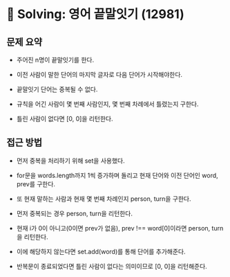 # 📝 Solving: 영어 끝말잇기 (12981)

## 문제 요약
- 주어진 n명이 끝말잇기를 한다.
- 이전 사람이 말한 단어의 마지막 글자로 다음 단어가 시작해야한다.
- 끝말잇기 단어는 중복될 수 없다.

- 규칙을 어긴 사람이 몇 번째 사람인지, 몇 번째 차례에서 틀렸는지 구한다.
- 틀린 사람이 없다면 [0, 0]을 리턴한다.

## 접근 방법
- 먼저 중복을 처리하기 위해 set을 사용했다.

- for문을 words.length까지 1씩 증가하며 돌리고 현재 단어와 이전 단어인 word, prev를 구한다.
- 또 현재 말하는 사람과 현재 몇 번째 차례인지 person, turn을 구한다. 

- 먼저 중복되는 경우 person, turn을 리턴한다.

- 현재 i가 0이 아니고(0이면 prev가 없음), prev !== word[0]이라면 person, turn을 리턴한다.

- 이에 해당하지 않는다면 set.add(word)를 통해 단어를 추가해준다.

- 반복문이 종료되었다면 틀린 사람이 없다는 의미이므로 [0, 0]을 리턴해준다.
